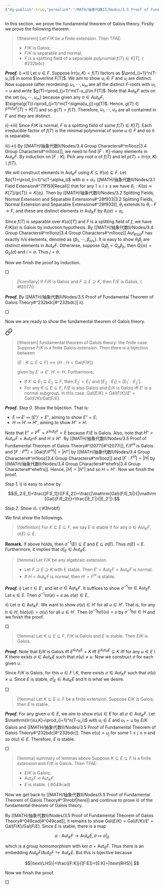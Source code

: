 ```yaml
---
{"dg-publish":true,"permalink":"/MATH/抽象代数II/Nodes/3.5 Proof of Fundamental Theorem of Galois Theory/","dgPassFrontmatter":true}
---
```



In this section, we prove the fundamental theorem of Galois theory. Firstly we prove the following theorem.

> [!theorem]
> Let $F/K$ be a finite extension. Then TFAE:
> - $F/K$ is Galois;
> - $F/K$ is separable and normal;
> - $F$ is a splitting field of a separable polynomial $f(T)\in K[T]$. 
{ #232bdc}


**_Proof._**
i)->ii) Let $u\in F$. Suppose $\mathrm{Irr}(u,K)=f(T)$ factors as $\prod_{i=1}^n(T-u_i)$ in some $\overline F[T]$. We aim to show $u_i\in F$ and $u_i$ are distinct. Now suppose (after reordering) $u_1,\cdots,u_m$ are all the distinct $F$-roots with $u_1=u$ and write $g(T)=\prod_{j=1}^m(T-u_j)\in F[T]$. Note that $\mathrm{Aut}_KF$ acts on the set $\{u_1,\cdots,u_m\}$ because given any $\sigma\in\mathrm{Aut}_KF$, $\sigma(g(T))=\prod_{j=1}^m(T-\sigma(u_j))=g(T)$. Hence, $g(T)\in F^{\mathrm{Aut}_KF}[T]=K[T]$ and so $g(T)=f(T)$. Therefore, $u_1,\cdots,u_n$ are all contained in $F$ and they are distinct.

ii)->iii) Since $F/K$ is normal, $F$ is a splitting field of some $f(T)\in K[T]$. Each irreducible factor of $f(T)$ is the minimal polynomial of some $u\in F$ and so it is separable.

iii)->i) By [[MATH/抽象代数II/Nodes/3.4 Group Characters#^m1looz\|3.4 Group Characters#^m1looz]], we need to find $[F:K]$-many elements in $\mathrm{Aut}_KF$. By induction on $[F:K]$. Pick any root $\alpha$ of $f(T)$ and let $p(T)=\mathrm{Irr}(\alpha,K)\mid f(T)$. 

We will construct elements in $\mathrm{Aut}_KF$ using $K\subseteq K(\alpha)\subseteq F$. Let $p(T)=\prod_{i=1}^s(T-\alpha_i)$ with $\alpha=\alpha_1$. [[MATH/抽象代数II/Nodes/3.1 Field Extension#^71f159\|Recall]] that for any $1\leqslant i\leqslant s$ we have $\theta_i:K(\alpha)\simeq K[T]/(p(T))\simeq K(\alpha_i)$. Then by [[MATH/抽象代数II/Nodes/3.2 Splitting Fields, Normal Extension and Separable Extensions#^28f933\|3.2 Splitting Fields, Normal Extension and Separable Extensions#^28f933]], $\theta_i$ extends to $\theta_i:F\to F$, and these are distinct elements in $\mathrm{Aut}_KF$ by $\theta_i(\alpha)=\alpha_i$. 

Since $f(T)$ is separable over $K(\alpha)[T]$ and $F$ is a splitting field of $f$, we have $F/K(\alpha)$ is Galois by induction hypothesis. By [[MATH/抽象代数II/Nodes/3.4 Group Characters#^m1looz\|3.4 Group Characters#^m1looz]] $\mathrm{Aut}_{K(\alpha)}F$ has exactly $n/s$ elements, denoted as $\{\beta_1,\cdots,\beta_{n/s}\}$. It is easy to show $\theta_i\beta_j$ are distinct elements in $\mathrm{Aut}_KF$. Otherwise, suppose $Q_i\beta_j=Q_a\beta_b$, then $Q_i(\alpha)=Q_a(\alpha)$ and $i=a$. Thus $j=b$. 

Now we finish the proof by induction.
<p align="left">□</p>


> [!corollary]
> If $F/K$ is Galois and $F\supseteq E\supseteq K$, then $F/E$ is Galois. 
{ #l2077i}


**_Proof._**
By [[MATH/抽象代数II/Nodes/3.5 Proof of Fundamental Theorem of Galois Theory#^232bdc\|#^232bdc]] ii).
<p align="left">□</p>


Now we are ready to show the fundamental theorem of Galois theory.


<div class="transclusion internal-embed is-loaded"><a class="markdown-embed-link" href="/math/ii/nodes/3-3-galois-extension/#pmz37u" aria-label="Open link"><svg xmlns="http://www.w3.org/2000/svg" width="24" height="24" viewBox="0 0 24 24" fill="none" stroke="currentColor" stroke-width="2" stroke-linecap="round" stroke-linejoin="round" class="svg-icon lucide-link"><path d="M10 13a5 5 0 0 0 7.54.54l3-3a5 5 0 0 0-7.07-7.07l-1.72 1.71"></path><path d="M14 11a5 5 0 0 0-7.54-.54l-3 3a5 5 0 0 0 7.07 7.07l1.71-1.71"></path></svg></a><div class="markdown-embed">



> [!theorem] fundamental theorem of Galois theory: the finite case
> Suppose $F/K$ is a finite Galois extension. Then there is a bijection between 
> 
> $\{E:K\subseteq E\subseteq F\}\longleftrightarrow \{H:H<\mathrm{Gal}(F/K)\}$
> 
> given by $E\to E'$, $H'\gets H$. Furthermore,
> - If $K\subseteq E_1\subseteq E_2\subseteq F$, then $E_2'<E_1'$ and $[E_2:E_1]=[E_1':E_2']$.
> - For any $K\subseteq E\subseteq F$, $F/E$ is also Galois and $E/K$ is Galois iff $E'$ is a normal subgroup. In this case, $\mathrm{Gal}(E/K)=\mathrm{Gal}(F/K)/E'=\mathrm{Gal}(F/K)/\mathrm{Gal}(F/E)$. 

</div></div>


**_Proof._**
*Step 0.* Show the bijection. That is:
- $E\mapsto E'\mapsto (E')'=E''$, aiming to show $E''=E$;
- $H\mapsto H'\mapsto H''$, aiming to show $H''=H$.

Note that $E''=F^{E'}=F^{\mathrm{Aut}_EF}=E$ because $F/E$ is Galois. Also, note that $H''=\mathrm{Aut}_{H'}F=\mathrm{Aut}_{F^H}F$ and $H\leqslant H''$. By [[MATH/抽象代数II/Nodes/3.5 Proof of Fundamental Theorem of Galois Theory#^l2077i\|#^l2077i]], $F/F^H$ is Galois and $[F:F^H]=|\mathrm{Gal}(F/F^H)|=|H''|$ by [[MATH/抽象代数II/Nodes/3.4 Group Characters#^m1looz\|3.4 Group Characters#^m1looz]] and $[F:F^H]=|H|$ by [[MATH/抽象代数II/Nodes/3.4 Group Characters#^ehefrs\|3.4 Group Characters#^ehefrs]]. Hence, $|H|=|H''|$ and so $H=H''$. Now we finish the proof.

*Step 1.* i) is easy to show by

$$[E_2:E_1]=\frac{[F:E_1]}{[F:E_2]}=\frac{|\mathrm{Gal}(F/E_1)|}{|\mathrm {Gal}(F/E_2)|}=\frac{|E_1'|}{|E_2'|}.$$

*Step 2.* Show ii).
{ #3hrobf}


We first show the followings.

> [!definition]
> For $K\subseteq E\subseteq F$, we say $E$ is stable if for any $\sigma\in\mathrm{Aut}_KF$, $\sigma(E)\subseteq E$. 

**Remark.** If above holds, then $\sigma^{-1}(E)\subseteq E$ and $E\subseteq \sigma(E)$. Thus $\sigma(E)=E$. Furthermore, it implies that $\sigma|_E\in\mathrm{Aut}_KE$. 

> [!lemma]
> Let $F/K$ be any algebraic extension. 
> - Let $F\supseteq E\supseteq K$ with $E$ stable. Then $E'=\mathrm{Aut}_EF<\mathrm{Aut}_KF$ is normal.
> - If $H<\mathrm{Aut}_KF$ is normal, then $H'=F^H$ is stable.

**_Proof._**
i) Let $\tau\in E'$, and let $\sigma\in \mathrm{Aut}_KF$. It suffices to show $\sigma^{-1}\tau\sigma\in\mathrm{Aut}_EF$. Let $e\in E$. Then $\sigma^{-1}\tau\sigma(e)=e$ as $\sigma(e)\in E$. 

ii) Let $\sigma\in\mathrm{Aut}_KF$. We want to show $\sigma(u)\in H'$ for all $u\in H'$. That is, for any $h\in H$, $h(\sigma(u))=\sigma(u)$ for all $u\in H'$. Then $(\sigma^{-1}h\sigma)(u)=u$ by $\sigma^{-1}h\sigma\in H$ and we finish the proof.
<p align="left">□</p>


> [!lemma]
> Let $K\subseteq E\subseteq F$, $F/K$ is Galois and $E$ is stable. Then $E/K$ is Galois.

**_Proof._**
Note that $E/K$ is Galois iff $E^{\mathrm{Aut}_KE}=K$ iff $E^{\mathrm{Aut}_KE}\subseteq K$ iff for any $u\in E\setminus K$ there exists $\sigma\in\mathrm{Aut}_KE$ such that $\sigma(u)\neq u$. Now we construct $\sigma$ for each given $u$.

Since $F/K$ is Galois, for this $u\in F\setminus K$, there exists $\widetilde\sigma\in \mathrm{Aut}_KF$ such that $\widetilde \sigma(u)\neq u$. Since $E$ is stable, $\widetilde\sigma|_E\in\mathrm{Aut}_KE$ and it is what we desire.
<p align="left">□</p>


> [!lemma]
> Let $K\subseteq E\subseteq F$ be a finite extension. Suppose $E/K$ is Galois, then $E$ is stable.

**_Proof._**
For any given $u\in E$, we aim to show $\sigma(u)\in E$ for all $\sigma\in\mathrm{Aut}_KF$. Let $\mathrm{Irr}(u,K)=\prod_{i=1}^n(T-u_i)$ with $u_i\in E$ and $u_1=u$ by $E/K$ Galois and [[MATH/抽象代数II/Nodes/3.5 Proof of Fundamental Theorem of Galois Theory#^232bdc\|#^232bdc]]. Then $\sigma(u)=u_j$ for some $1\leqslant j\leqslant n$ and so $\sigma(u)\in E$. Therefore, $E$ is stable.
<p align="left">□</p>


> [!lemma] summary of lemmas above
> Suppose $K\subseteq E\subseteq F$ is a finite extension and $F/K$ is Galois. Then TFAE:
> - $E/K$ is Galois;
> - $\mathrm{Aut}_EF\lhd\mathrm{Aut}_KF$;
> - $E$ is stable.
{ #049cad}


Now we get back to [[MATH/抽象代数II/Nodes/3.5 Proof of Fundamental Theorem of Galois Theory#^3hrobf\|here]] and continue to prove ii) of the fundamental theorem of Galois theory. 

By [[MATH/抽象代数II/Nodes/3.5 Proof of Fundamental Theorem of Galois Theory#^049cad\|#^049cad]], it remains to show $\mathrm{Gal}(E/K)=\mathrm{Gal}(F/K)/E'=\mathrm{Gal}(F/K)/\mathrm{Gal}(F/E)$. Since $E$ is stable, there is a map 

$$\alpha:\mathrm{Aut} _KF\to\mathrm{Aut} _KE,\sigma\mapsto\sigma|_E$$

which is a group homomorphism with $\ker \alpha=\mathrm{Aut}_EF$. Thus there is an embedding $\mathrm{Aut}_KF/\mathrm{Aut}_EF\hookrightarrow \mathrm{Aut}_KE$. But this is bijective because 

$$|\text{LHS}|=\frac{[F:K]}{[F:E]}=[E:K]=|\text{RHS}|.$$

Now we finish the proof.
<p align="left">□</p>
